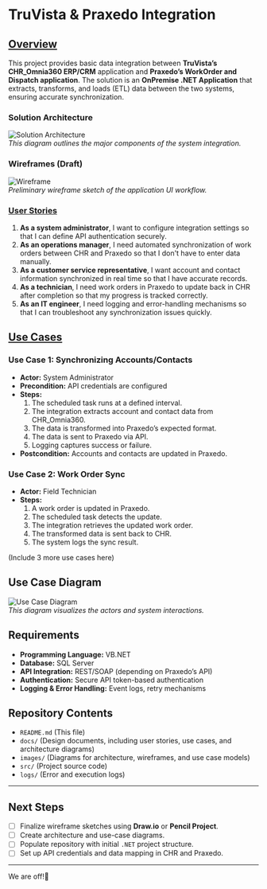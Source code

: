 
# TruVista & Praxedo Integration

## <ins>Overview</ins>
  This project provides basic data integration between **TruVista’s CHR_Omnia360 ERP/CRM** application and **Praxedo’s WorkOrder and Dispatch application**. The solution is an **OnPremise .NET Application** that extracts, transforms, and loads (ETL) data between the two systems, ensuring accurate synchronization.

### Solution Architecture
![Solution Architecture](images/architecture-diagram.jpg)  
*This diagram outlines the major components of the system integration.*

### Wireframes (Draft)
![Wireframe](imagesdocs/integration-drawio.txt.jpg)  
*Preliminary wireframe sketch of the application UI workflow.*

###  <ins>User Stories</ins>
1. **As a system administrator**, I want to configure integration settings so that I can define API authentication securely.
2. **As an operations manager**, I need automated synchronization of work orders between CHR and Praxedo so that I don't have to enter data manually.
3. **As a customer service representative**, I want account and contact information synchronized in real time so that I have accurate records.
4. **As a technician**, I need work orders in Praxedo to update back in CHR after completion so that my progress is tracked correctly.
5. **As an IT engineer**, I need logging and error-handling mechanisms so that I can troubleshoot any synchronization issues quickly.

##  <ins>Use Cases</ins>
### **Use Case 1: Synchronizing Accounts/Contacts**
- **Actor:** System Administrator
- **Precondition:** API credentials are configured
- **Steps:**
  1. The scheduled task runs at a defined interval.
  2. The integration extracts account and contact data from CHR_Omnia360.
  3. The data is transformed into Praxedo’s expected format.
  4. The data is sent to Praxedo via API.
  5. Logging captures success or failure.
- **Postcondition:** Accounts and contacts are updated in Praxedo.

### **Use Case 2: Work Order Sync**
- **Actor:** Field Technician
- **Steps:**
  1. A work order is updated in Praxedo.
  2. The scheduled task detects the update.
  3. The integration retrieves the updated work order.
  4. The transformed data is sent back to CHR.
  5. The system logs the sync result.

(Include 3 more use cases here)

## Use Case Diagram
![Use Case Diagram](images/use-case-diagram.jpg)  
*This diagram visualizes the actors and system interactions.*

## Requirements
- **Programming Language:** VB.NET
- **Database:** SQL Server
- **API Integration:** REST/SOAP (depending on Praxedo’s API)
- **Authentication:** Secure API token-based authentication
- **Logging & Error Handling:** Event logs, retry mechanisms

## Repository Contents
- `README.md` (This file)
- `docs/` (Design documents, including user stories, use cases, and architecture diagrams)
- `images/` (Diagrams for architecture, wireframes, and use case models)
- `src/` (Project source code)
- `logs/` (Error and execution logs)

---

## **Next Steps**
- [ ] Finalize wireframe sketches using **Draw.io** or **Pencil Project**.
- [ ] Create architecture and use-case diagrams.
- [ ] Populate repository with initial `.NET` project structure.
- [ ] Set up API credentials and data mapping in CHR and Praxedo.

---

We are off!🚀
